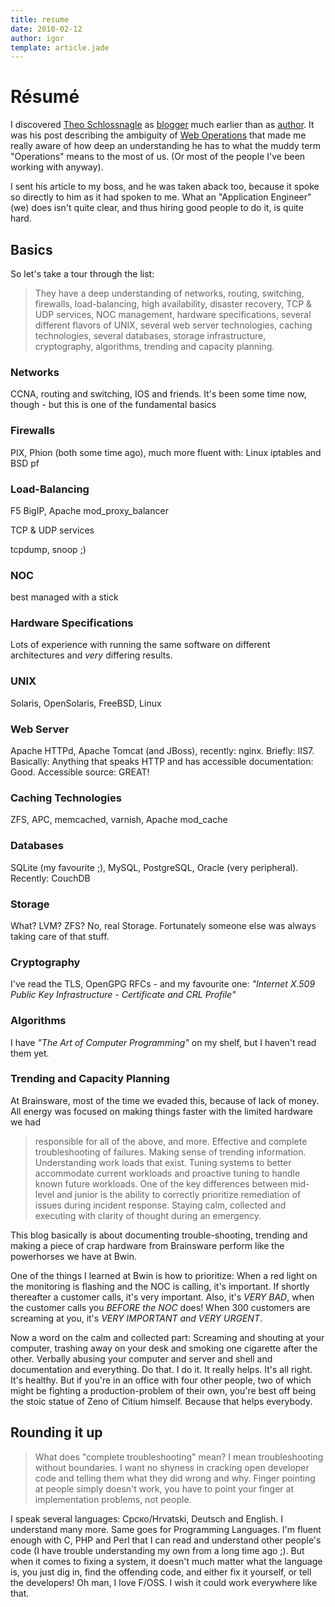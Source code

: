 ```yaml
---
title: resume
date: 2010-02-12
author: igor
template: article.jade
---
```


# Résumé

I discovered [Theo Schlossnagle](http://omniti.com/is/theo-schlossnagle) as [blogger](http://lethargy.org/~jesus/) much earlier than as [author](http://omniti.com/writes/scalable-internet-architectures).
It was his post describing the ambiguity of [Web Operations](http://lethargy.org/~jesus/writes/a-job,-a-mission,-a-career-all-without-a-path-or-a-name) that made me really aware of how deep an understanding he has to what the muddy term "Operations" means to the most of us.
(Or most of the people I've been working with anyway).

I sent his article to my boss, and he was taken aback too, because it spoke so directly to him as it had spoken to me.
What an "Application Engineer" (we) does isn't quite clear, and thus hiring good people to do it, is quite hard.

## Basics

So let's take a tour through the list:

> They have a deep understanding of networks, routing, switching, firewalls, load-balancing, high availability, disaster recovery, TCP & UDP services, NOC management, hardware specifications, several different flavors of UNIX, several web server technologies, caching technologies, several databases, storage infrastructure, cryptography, algorithms, trending and capacity planning.

### Networks

CCNA, routing and switching, IOS and friends.
It's been some time now, though - but this is one of the fundamental basics

### Firewalls

PIX, Phion (both some time ago), much more fluent with: Linux iptables and BSD pf

### Load-Balancing

F5 BigIP, Apache mod\_proxy\_balancer

TCP & UDP services

tcpdump, snoop ;)

### NOC

best managed with a stick

### Hardware Specifications

Lots of experience with running the same software on different architectures and *very* differing results.

### UNIX

Solaris, OpenSolaris, FreeBSD, Linux

### Web Server

Apache HTTPd, Apache Tomcat (and JBoss), recently: nginx.
Briefly: IIS7.
Basically: Anything that speaks HTTP and has accessible documentation: Good.
Accessible source: GREAT!

### Caching Technologies

ZFS, APC, memcached, varnish, Apache mod\_cache

### Databases

SQLite (my favourite ;), MySQL, PostgreSQL, Oracle (very peripheral).
Recently: CouchDB

### Storage

What? LVM? ZFS? No, real Storage.
Fortunately someone else was always taking care of that stuff.

### Cryptography

I've read the TLS, OpenGPG RFCs - and my favourite one: *"Internet X.509 Public Key Infrastructure - Certificate and CRL Profile"*

### Algorithms

I have *"The Art of Computer Programming"* on my shelf, but I haven't read them yet.

### Trending and Capacity Planning

At Brainsware, most of the time we evaded this, because of lack of money.
All energy was focused on making things faster with the limited hardware we had

> responsible for all of the above, and more. Effective and complete troubleshooting of failures. Making sense of trending information. Understanding work loads that exist. Tuning systems to better accommodate current workloads and proactive tuning to handle known future workloads. One of the key differences between mid-level and junior is the ability to correctly prioritize remediation of issues during incident response. Staying calm, collected and executing with clarity of thought during an emergency.

This blog basically is about documenting trouble-shooting, trending and making a piece of crap hardware from Brainsware perform like the powerhorses we have at Bwin.

One of the things I learned at Bwin is how to prioritize: When a red light on the monitoring is flashing and the NOC is calling, it's important.
If shortly thereafter a customer calls, it's very important.
Also, it's *VERY BAD*, when the customer calls you *BEFORE the NOC* does! When 300 customers are screaming at you, it's *VERY IMPORTANT and VERY URGENT*.

Now a word on the calm and collected part: Screaming and shouting at your computer, trashing away on your desk and smoking one cigarette after the other.
Verbally abusing your computer and server and shell and documentation and everything.
Do that.
I do it.
It really helps.
It's all right.
It's healthy.
But if you're in an office with four other people, two of which might be fighting a production-problem of their own, you're best off being the stoic statue of Zeno of Citium himself.
Because that helps everybody.

## Rounding it up

> What does "complete troubleshooting" mean? I mean troubleshooting without boundaries. I want no shyness in cracking open developer code and telling them what they did wrong and why. Finger pointing at people simply doesn't work, you have to point your finger at implementation problems, not people.

I speak several languages: Срско/Hrvatski, Deutsch and English.
I understand many more.
Same goes for Programming Languages.
I'm fluent enough with C, PHP and Perl that I can read and understand other people's code (I have trouble understanding my own from a long time ago ;).
But when it comes to fixing a system, it doesn't much matter what the language is, you just dig in, find the offending code, and either fix it yourself, or tell the developers! Oh man, I love F/OSS.
I wish it could work everywhere like that.
